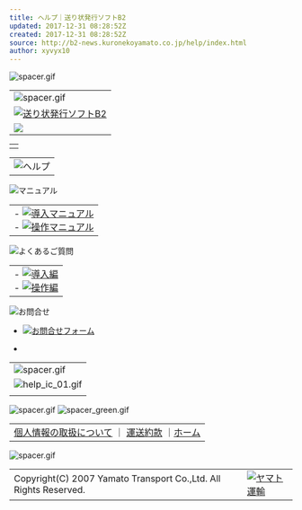```yaml
---
title: ヘルプ｜送り状発行ソフトB2
updated: 2017-12-31 08:28:52Z
created: 2017-12-31 08:28:52Z
source: http://b2-news.kuronekoyamato.co.jp/help/index.html
author: xyvyx10
---
```


![spacer.gif](../_resources/spacer-4.gif)

|     |
| --- |
| ![spacer.gif](../_resources/spacer-4.gif) |
| [![送り状発行ソフトB2](../_resources/logo-6.gif)](http://b2start.jp/) |
| ![](../_resources/0f8c4cda948d63558035ddfc92e31ded.jpg) |

|     |
| --- |
|     |

|     |
| --- |
| ![ヘルプ](../_resources/30ffc11e6bb03a43302382c17e4a821d.jpg) |

![マニュアル](../_resources/help_ti_01.gif)

|     |
| --- |
| - [![導入マニュアル](../_resources/manual_bt_01.gif)](http://www.kuronekoyamato.co.jp/newb2/help/manual/manual_donyu/index_md.html)<br>- [![操作マニュアル](../_resources/manual_bt_02.gif)](http://www.kuronekoyamato.co.jp/newb2/help/manual/manual_sosa/index_ms.html) |

![よくあるご質問](../_resources/help_ti_02.gif)

|     |
| --- |
| - [![導入編](../_resources/faq_bt_01.gif)](http://www.kuronekoyamato.co.jp/newb2/help/faq/faq_donyu/index_fd.html)<br>- [![操作編](../_resources/faq_bt_02.gif)](http://www.kuronekoyamato.co.jp/newb2/help/faq/faq_sosa/index_fs.html) |

![お問合せ](../_resources/help_ti_03.gif)

- [![お問合せフォーム](../_resources/otoiawase_bt_01.gif)](https://b2.kuronekoyamato.co.jp/b2pro_web/service?_T=ae01)

-

|     |
| --- |
| ![spacer.gif](../_resources/spacer-4.gif) |
| ![help_ic_01.gif](../_resources/help_ic_01.gif) | **お電話によるお問合せ** |
|     | ![B2サポートセンター　0120-55-9625](../_resources/otoiawase_bt_02.gif) |

![spacer.gif](../_resources/spacer-4.gif)
![spacer_green.gif](../_resources/spacer_green.gif)

|     |
| --- |
| [個人情報の取扱について](http://www.kuronekoyamato.co.jp/privacy/privacy.html) ｜ [運送約款](http://b2-news.kuronekoyamato.co.jp/unsou_yakkan) ｜[ホーム](http://www.kuronekoyamato.co.jp/index.html) |

![spacer.gif](../_resources/spacer-4.gif)

|     |     |     |
| --- | --- | --- |
| Copyright(C) 2007 Yamato Transport Co.,Ltd. All Rights Reserved. |     | [![ヤマト運輸](../_resources/logo_yamato.gif)](http://www.kuronekoyamato.co.jp/index.html) |